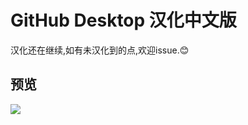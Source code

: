 # GitHub Desktop 汉化中文版
汉化还在继续,如有未汉化到的点,欢迎issue.😊

## 预览
![](https://github.com/wroldLove/GitHubDesktop-zh/blob/main/Preview.png)
